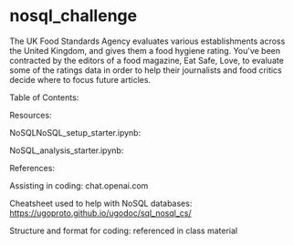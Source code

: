 # nosql_challenge

The UK Food Standards Agency evaluates various establishments across the United Kingdom, and gives them a food hygiene rating. You've been contracted by the editors of a food magazine, Eat Safe, Love, to evaluate some of the ratings data in order to help their journalists and food critics decide where to focus future articles.

Table of Contents:

Resources:

NoSQLNoSQL_setup_starter.ipynb:

NoSQL_analysis_starter.ipynb:

References: 

Assisting in coding: chat.openai.com

Cheatsheet used to help with NoSQL databases:
https://ugoproto.github.io/ugodoc/sql_nosql_cs/

Structure and format for coding:
referenced in class material
